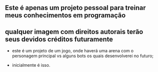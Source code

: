 ## Este é apenas um projeto pessoal para treinar meus conhecimentos em programação

## qualquer imagem com direitos autorais terão seus devidos créditos futuramente


- este é um projeto de um jogo, onde haverá uma arena com o personagem principal vs alguns bots
os quais desenvolverei no futuro;

- inicialmente é isso.